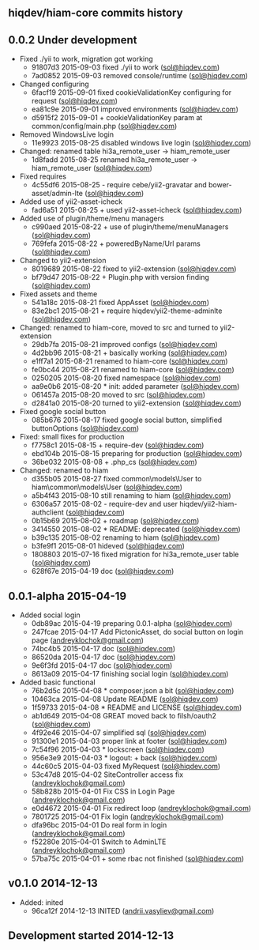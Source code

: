 hiqdev/hiam-core commits history
--------------------------------

## 0.0.2 Under development

- Fixed ./yii to work, migration got working
    - 91807d3 2015-09-03 fixed ./yii to work (sol@hiqdev.com)
    - 7ad0852 2015-09-03 removed console/runtime (sol@hiqdev.com)
- Changed configuring
    - 6facf19 2015-09-01 fixed cookieValidationKey configuring for request (sol@hiqdev.com)
    - ea81c9e 2015-09-01 improved environments (sol@hiqdev.com)
    - d5915f2 2015-09-01 + cookieValidationKey param at common/config/main.php (sol@hiqdev.com)
- Removed WindowsLive login
    - 11e9923 2015-08-25 disabled windows live login (sol@hiqdev.com)
- Changed: renamed table hi3a_remote_user -> hiam_remote_user
    - 1d8fadd 2015-08-25 renamed hi3a_remote_user -> hiam_remote_user (sol@hiqdev.com)
- Fixed requires
    - 4c55df6 2015-08-25 - require cebe/yii2-gravatar and bower-asset/admin-lte (sol@hiqdev.com)
- Added use of yii2-asset-icheck
    - fad6a51 2015-08-25 + used yii2-asset-icheck (sol@hiqdev.com)
- Added use of plugin/theme/menu managers
    - c990aed 2015-08-22 + use of plugin/theme/menuManagers (sol@hiqdev.com)
    - 769fefa 2015-08-22 + poweredByName/Url params (sol@hiqdev.com)
- Changed to yii2-extension
    - 8019689 2015-08-22 fixed to yii2-extension (sol@hiqdev.com)
    - bf79d47 2015-08-22 + Plugin.php with version finding (sol@hiqdev.com)
- Fixed assets and theme
    - 541a18c 2015-08-21 fixed AppAsset (sol@hiqdev.com)
    - 83e2bc1 2015-08-21 + require hiqdev/yii2-theme-adminlte (sol@hiqdev.com)
- Changed: renamed to hiam-core, moved to src and turned to yii2-extension
    - 29db7fa 2015-08-21 improved configs (sol@hiqdev.com)
    - 4d2bb96 2015-08-21 + basically working (sol@hiqdev.com)
    - e1ff7a1 2015-08-21 renamed to hiam-core (sol@hiqdev.com)
    - fe0bc44 2015-08-21 renamed to hiam-core (sol@hiqdev.com)
    - 0250205 2015-08-20 fixed namespace (sol@hiqdev.com)
    - aa9e0b6 2015-08-20 * init: added  parameter (sol@hiqdev.com)
    - 061457a 2015-08-20 moved to src (sol@hiqdev.com)
    - d2841a0 2015-08-20 turned to yii2-extension (sol@hiqdev.com)
- Fixed google social button
    - 085b676 2015-08-17 fixed google social button, simplified buttonOptions (sol@hiqdev.com)
- Fixed: small fixes for production
    - f7758c1 2015-08-15 + require-dev (sol@hiqdev.com)
    - ebd104b 2015-08-15 preparing for production (sol@hiqdev.com)
    - 36be032 2015-08-08 + .php_cs (sol@hiqdev.com)
- Changed: renamed to hiam
    - d355b05 2015-08-27 fixed common\models\User to hiam\common\models\User (sol@hiqdev.com)
    - a5b4f43 2015-08-10 still renaming to hiam (sol@hiqdev.com)
    - 6306a57 2015-08-02 - require-dev and user hiqdev/yii2-hiam-authclient (sol@hiqdev.com)
    - 0b15b69 2015-08-02 + roadmap (sol@hiqdev.com)
    - 3414550 2015-08-02 * README: deprecated (sol@hiqdev.com)
    - b39c135 2015-08-02 renaming to hiam (sol@hiqdev.com)
    - b3fe9f1 2015-08-01 hideved (sol@hiqdev.com)
    - 1808803 2015-07-16 fixed migration for hi3a_remote_user table (sol@hiqdev.com)
    - 628f67e 2015-04-19 doc (sol@hiqdev.com)

## 0.0.1-alpha 2015-04-19

- Added social login
    - 0db89ac 2015-04-19 preparing 0.0.1-alpha (sol@hiqdev.com)
    - 247fcae 2015-04-17 Add PictonicAsset, do social button on login page (andreyklochok@gmail.com)
    - 74bc4b5 2015-04-17 doc (sol@hiqdev.com)
    - 86520da 2015-04-17 doc (sol@hiqdev.com)
    - 9e6f3fd 2015-04-17 doc (sol@hiqdev.com)
    - 8613a09 2015-04-17 finishing social login (sol@hiqdev.com)
- Added basic functional
    - 76b2d5c 2015-04-08 * composer.json a bit (sol@hiqdev.com)
    - 10463ca 2015-04-08 Update README (sol@hiqdev.com)
    - 1f59733 2015-04-08 * README and LICENSE (sol@hiqdev.com)
    - ab1d649 2015-04-08 GREAT moved back to filsh/oauth2 (sol@hiqdev.com)
    - 4f92e46 2015-04-07 simplified sql (sol@hiqdev.com)
    - 91300e1 2015-04-03 proper link at footer (sol@hiqdev.com)
    - 7c54f96 2015-04-03 * lockscreen (sol@hiqdev.com)
    - 956e3e9 2015-04-03 * logout: + back (sol@hiqdev.com)
    - 44c60c5 2015-04-03 fixed MyRequest (sol@hiqdev.com)
    - 53c47d8 2015-04-02 SiteController access fix (andreyklochok@gmail.com)
    - 58b828b 2015-04-01 Fix CSS in Login Page (andreyklochok@gmail.com)
    - e0d4672 2015-04-01 Fix redirect loop (andreyklochok@gmail.com)
    - 7801725 2015-04-01 Fix login (andreyklochok@gmail.com)
    - dfa96bc 2015-04-01 Do real form in login (andreyklochok@gmail.com)
    - f52280e 2015-04-01 Switch to AdminLTE (andreyklochok@gmail.com)
    - 57ba75c 2015-04-01 + some rbac not finished (sol@hiqdev.com)

## v0.1.0 2014-12-13

- Added: inited
    - 96ca12f 2014-12-13 INITED (andrii.vasyliev@gmail.com)

## Development started 2014-12-13

